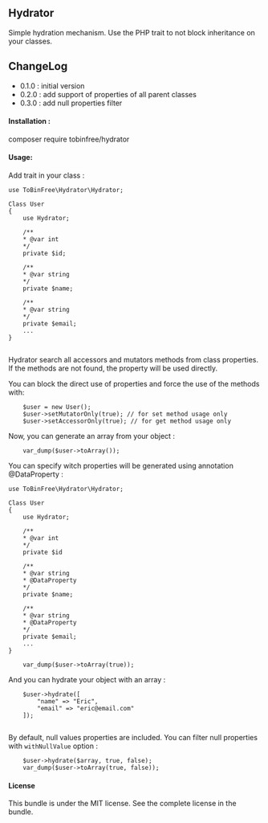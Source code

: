 ## Hydrator

Simple hydration mechanism.
Use the PHP trait to not block inheritance on your classes.

## ChangeLog

* 0.1.0 : initial version
* 0.2.0 : add support of properties of all parent classes
* 0.3.0 : add null properties filter
 
#### Installation : 

composer require tobinfree/hydrator

#### Usage:

Add trait in your class :
```
use ToBinFree\Hydrator\Hydrator;

Class User 
{
    use Hydrator;

    /**
    * @var int
    */
    private $id;

    /**
    * @var string
    */
    private $name;

    /**
    * @var string
    */
    private $email;
    ...
}
  
```  
Hydrator search all accessors and mutators methods from class properties.
If the methods are not found, the property will be used directly.

You can block the direct use of properties and force the use of the methods with:

```
    $user = new User();
    $user->setMutatorOnly(true); // for set method usage only
    $user->setAccessorOnly(true); // for get method usage only
```

Now, you can generate an array from your object :

```
    var_dump($user->toArray());
```
You can specify witch properties will be generated using annotation @DataProperty :
```
use ToBinFree\Hydrator\Hydrator;

Class User 
{
    use Hydrator;
    
    /**
    * @var int
    */
    private $id

    /**
    * @var string
    * @DataProperty
    */
    private $name;

    /**
    * @var string
    * @DataProperty
    */
    private $email;
    ...
}
```
```
    var_dump($user->toArray(true));
```

And you can hydrate your object with an array :

```
    $user->hydrate([
        "name" => "Eric",
        "email" => "eric@email.com"
    ]);
    
```

By default, null values properties are included. You can filter null properties with ```withNullValue``` option :    
```
    $user->hydrate($array, true, false);
    var_dump($user->toArray(true, false));
```


#### License

This bundle is under the MIT license. See the complete license in the bundle.
